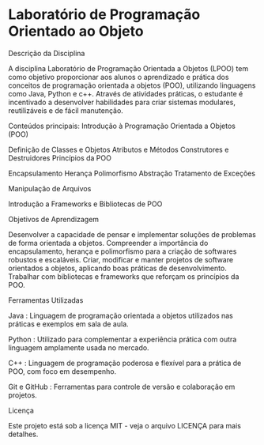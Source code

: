 
Laboratório de Programação Orientado ao Objeto
=======

Descrição da Disciplina

A disciplina Laboratório de Programação Orientada a Objetos (LPOO) tem como objetivo proporcionar aos alunos o aprendizado e prática dos conceitos de programação orientada a objetos (POO), utilizando linguagens como Java, Python e c++. Através de atividades práticas, o estudante é incentivado a desenvolver habilidades para criar sistemas modulares, reutilizáveis ​​e de fácil manutenção.

Conteúdos principais:
Introdução à Programação Orientada a Objetos (POO)

Definição de Classes e Objetos
Atributos e Métodos
Construtores e Destruidores
Princípios da POO

Encapsulamento
Herança
Polimorfismo
Abstração
Tratamento de Exceções

Manipulação de Arquivos

Introdução a Frameworks e Bibliotecas de POO

Objetivos de Aprendizagem

Desenvolver a capacidade de pensar e implementar soluções de problemas de forma orientada a objetos.
Compreender a importância do encapsulamento, herança e polimorfismo para a criação de softwares robustos e escaláveis.
Criar, modificar e manter projetos de software orientados a objetos, aplicando boas práticas de desenvolvimento.
Trabalhar com bibliotecas e frameworks que reforçam os princípios da POO.

Ferramentas Utilizadas

Java : Linguagem de programação orientada a objetos utilizados nas práticas e exemplos em sala de aula.

Python : Utilizado para complementar a experiência prática com outra linguagem amplamente usada no mercado.

C++ : Linguagem de programação poderosa e flexível para a prática de POO, com foco em desempenho.

Git e GitHub : Ferramentas para controle de versão e colaboração em projetos.

Licença

Este projeto está sob a licença MIT - veja o arquivo LICENÇA para mais detalhes.
